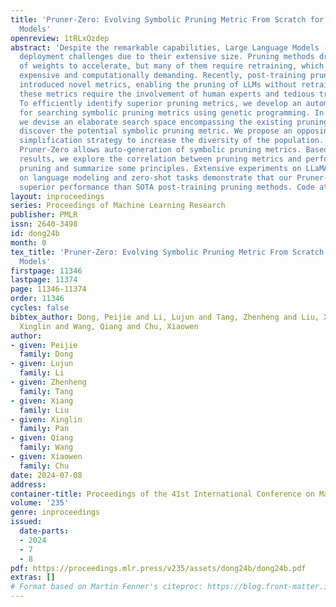 ```yaml
---
title: 'Pruner-Zero: Evolving Symbolic Pruning Metric From Scratch for Large Language
  Models'
openreview: 1tRLxQzdep
abstract: 'Despite the remarkable capabilities, Large Language Models (LLMs) face
  deployment challenges due to their extensive size. Pruning methods drop a subset
  of weights to accelerate, but many of them require retraining, which is prohibitively
  expensive and computationally demanding. Recently, post-training pruning approaches
  introduced novel metrics, enabling the pruning of LLMs without retraining. However,
  these metrics require the involvement of human experts and tedious trial and error.
  To efficiently identify superior pruning metrics, we develop an automatic framework
  for searching symbolic pruning metrics using genetic programming. In particular,
  we devise an elaborate search space encompassing the existing pruning metrics to
  discover the potential symbolic pruning metric. We propose an opposing operation
  simplification strategy to increase the diversity of the population. In this way,
  Pruner-Zero allows auto-generation of symbolic pruning metrics. Based on the searched
  results, we explore the correlation between pruning metrics and performance after
  pruning and summarize some principles. Extensive experiments on LLaMA and LLaMA-2
  on language modeling and zero-shot tasks demonstrate that our Pruner-Zero obtains
  superior performance than SOTA post-training pruning methods. Code at: https://github.com/pprp/Pruner-Zero.'
layout: inproceedings
series: Proceedings of Machine Learning Research
publisher: PMLR
issn: 2640-3498
id: dong24b
month: 0
tex_title: 'Pruner-Zero: Evolving Symbolic Pruning Metric From Scratch for Large Language
  Models'
firstpage: 11346
lastpage: 11374
page: 11346-11374
order: 11346
cycles: false
bibtex_author: Dong, Peijie and Li, Lujun and Tang, Zhenheng and Liu, Xiang and Pan,
  Xinglin and Wang, Qiang and Chu, Xiaowen
author:
- given: Peijie
  family: Dong
- given: Lujun
  family: Li
- given: Zhenheng
  family: Tang
- given: Xiang
  family: Liu
- given: Xinglin
  family: Pan
- given: Qiang
  family: Wang
- given: Xiaowen
  family: Chu
date: 2024-07-08
address:
container-title: Proceedings of the 41st International Conference on Machine Learning
volume: '235'
genre: inproceedings
issued:
  date-parts:
  - 2024
  - 7
  - 8
pdf: https://proceedings.mlr.press/v235/assets/dong24b/dong24b.pdf
extras: []
# Format based on Martin Fenner's citeproc: https://blog.front-matter.io/posts/citeproc-yaml-for-bibliographies/
---
```

